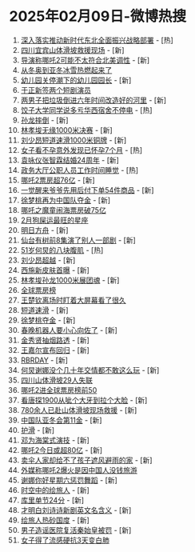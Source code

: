 # 2025年02月09日-微博热搜

1. [深入落实推动新时代东北全面振兴战略部署](https://s.weibo.com/weibo?q=%23%E6%B7%B1%E5%85%A5%E8%90%BD%E5%AE%9E%E6%8E%A8%E5%8A%A8%E6%96%B0%E6%97%B6%E4%BB%A3%E4%B8%9C%E5%8C%97%E5%85%A8%E9%9D%A2%E6%8C%AF%E5%85%B4%E6%88%98%E7%95%A5%E9%83%A8%E7%BD%B2%23&Refer=new_time) - [热]
2. [四川宜宾山体滑坡救援现场](https://s.weibo.com/weibo?q=%23%E5%9B%9B%E5%B7%9D%E5%AE%9C%E5%AE%BE%E5%B1%B1%E4%BD%93%E6%BB%91%E5%9D%A1%E6%95%91%E6%8F%B4%E7%8E%B0%E5%9C%BA%23&t=31&band_rank=1&Refer=top) - [新]
3. [导演称哪吒2可能不太符合北美调性](https://s.weibo.com/weibo?q=%23%E5%AF%BC%E6%BC%94%E7%A7%B0%E5%93%AA%E5%90%922%E5%8F%AF%E8%83%BD%E4%B8%8D%E5%A4%AA%E7%AC%A6%E5%90%88%E5%8C%97%E7%BE%8E%E8%B0%83%E6%80%A7%23&t=31&band_rank=2&Refer=top) - [新]
4. [从冬奥到亚冬冰雪热燃起来了](https://s.weibo.com/weibo?q=%23%E4%BB%8E%E5%86%AC%E5%A5%A5%E5%88%B0%E4%BA%9A%E5%86%AC%E5%86%B0%E9%9B%AA%E7%83%AD%E7%87%83%E8%B5%B7%E6%9D%A5%E4%BA%86%23&t=31&band_rank=3&Refer=top)
5. [幼儿园关停潮下的幼儿园园长](https://s.weibo.com/weibo?q=%23%E5%B9%BC%E5%84%BF%E5%9B%AD%E5%85%B3%E5%81%9C%E6%BD%AE%E4%B8%8B%E7%9A%84%E5%B9%BC%E5%84%BF%E5%9B%AD%E5%9B%AD%E9%95%BF%23&t=31&band_rank=4&Refer=top) - [新]
6. [于正新签两个短剧演员](https://s.weibo.com/weibo?q=%23%E4%BA%8E%E6%AD%A3%E6%96%B0%E7%AD%BE%E4%B8%A4%E4%B8%AA%E7%9F%AD%E5%89%A7%E6%BC%94%E5%91%98%23&t=31&band_rank=5&Refer=top)
7. [两男子把垃圾倒进六年时间改造好的河里](https://s.weibo.com/weibo?q=%23%E4%B8%A4%E7%94%B7%E5%AD%90%E6%8A%8A%E5%9E%83%E5%9C%BE%E5%80%92%E8%BF%9B%E5%85%AD%E5%B9%B4%E6%97%B6%E9%97%B4%E6%94%B9%E9%80%A0%E5%A5%BD%E7%9A%84%E6%B2%B3%E9%87%8C%23&t=31&band_rank=6&Refer=top) - [新]
8. [饺子大学同学说多亏华西宿舍不停电](https://s.weibo.com/weibo?q=%23%E9%A5%BA%E5%AD%90%E5%A4%A7%E5%AD%A6%E5%90%8C%E5%AD%A6%E8%AF%B4%E5%A4%9A%E4%BA%8F%E5%8D%8E%E8%A5%BF%E5%AE%BF%E8%88%8D%E4%B8%8D%E5%81%9C%E7%94%B5%23&t=31&band_rank=7&Refer=top) - [热]
9. [孙龙摔倒](https://s.weibo.com/weibo?q=%E5%AD%99%E9%BE%99%E6%91%94%E5%80%92&t=31&band_rank=8&Refer=top) - [新]
10. [林孝埈无缘1000米决赛](https://s.weibo.com/weibo?q=%23%E6%9E%97%E5%AD%9D%E5%9F%88%E6%97%A0%E7%BC%981000%E7%B1%B3%E5%86%B3%E8%B5%9B%23&t=31&band_rank=9&Refer=top) - [新]
11. [刘少昂短道速滑1000米铜牌](https://s.weibo.com/weibo?q=%23%E5%88%98%E5%B0%91%E6%98%82%E7%9F%AD%E9%81%93%E9%80%9F%E6%BB%911000%E7%B1%B3%E9%93%9C%E7%89%8C%23&t=31&band_rank=10&Refer=top) - [新]
12. [女子看不孕意外发现已怀孕7个月](https://s.weibo.com/weibo?q=%23%E5%A5%B3%E5%AD%90%E7%9C%8B%E4%B8%8D%E5%AD%95%E6%84%8F%E5%A4%96%E5%8F%91%E7%8E%B0%E5%B7%B2%E6%80%80%E5%AD%957%E4%B8%AA%E6%9C%88%23&t=31&band_rank=11&Refer=top) - [热]
13. [袁咏仪张智霖结婚24周年](https://s.weibo.com/weibo?q=%23%E8%A2%81%E5%92%8F%E4%BB%AA%E5%BC%A0%E6%99%BA%E9%9C%96%E7%BB%93%E5%A9%9A24%E5%91%A8%E5%B9%B4%23&t=31&band_rank=12&Refer=top) - [新]
14. [政务大厅公职人员工作时间睡觉](https://s.weibo.com/weibo?q=%23%E6%94%BF%E5%8A%A1%E5%A4%A7%E5%8E%85%E5%85%AC%E8%81%8C%E4%BA%BA%E5%91%98%E5%B7%A5%E4%BD%9C%E6%97%B6%E9%97%B4%E7%9D%A1%E8%A7%89%23&t=31&band_rank=13&Refer=top) - [热]
15. [哪吒2票房超76亿](https://s.weibo.com/weibo?q=%23%E5%93%AA%E5%90%922%E7%A5%A8%E6%88%BF%E8%B6%8576%E4%BA%BF%23&t=31&band_rank=14&Refer=top) - [新]
16. [一觉醒来爷爷先用后付下单54件商品](https://s.weibo.com/weibo?q=%23%E4%B8%80%E8%A7%89%E9%86%92%E6%9D%A5%E7%88%B7%E7%88%B7%E5%85%88%E7%94%A8%E5%90%8E%E4%BB%98%E4%B8%8B%E5%8D%9554%E4%BB%B6%E5%95%86%E5%93%81%23&t=31&band_rank=15&Refer=top) - [新]
17. [徐梦桃再为中国队夺金](https://s.weibo.com/weibo?q=%23%E5%BE%90%E6%A2%A6%E6%A1%83%E5%86%8D%E4%B8%BA%E4%B8%AD%E5%9B%BD%E9%98%9F%E5%A4%BA%E9%87%91%23&t=31&band_rank=16&Refer=top) - [新]
18. [哪吒之魔童闹海票房破75亿](https://s.weibo.com/weibo?q=%23%E5%93%AA%E5%90%92%E4%B9%8B%E9%AD%94%E7%AB%A5%E9%97%B9%E6%B5%B7%E7%A5%A8%E6%88%BF%E7%A0%B475%E4%BA%BF%23&t=31&band_rank=17&Refer=top)
19. [2月狗屎运最旺的星座](https://s.weibo.com/weibo?q=%232%E6%9C%88%E7%8B%97%E5%B1%8E%E8%BF%90%E6%9C%80%E6%97%BA%E7%9A%84%E6%98%9F%E5%BA%A7%23&t=31&band_rank=18&Refer=top)
20. [明日方舟](https://s.weibo.com/weibo?q=%E6%98%8E%E6%97%A5%E6%96%B9%E8%88%9F&t=31&band_rank=19&Refer=top) - [新]
21. [仙台有树前8集演了别人一部剧](https://s.weibo.com/weibo?q=%E4%BB%99%E5%8F%B0%E6%9C%89%E6%A0%91%E5%89%8D8%E9%9B%86%E6%BC%94%E4%BA%86%E5%88%AB%E4%BA%BA%E4%B8%80%E9%83%A8%E5%89%A7&t=31&band_rank=20&Refer=top) - [新]
22. [51岁何炅的八块腹肌](https://s.weibo.com/weibo?q=%2351%E5%B2%81%E4%BD%95%E7%82%85%E7%9A%84%E5%85%AB%E5%9D%97%E8%85%B9%E8%82%8C%23&t=31&band_rank=21&Refer=top) - [热]
23. [刘少昂超越](https://s.weibo.com/weibo?q=%E5%88%98%E5%B0%91%E6%98%82%E8%B6%85%E8%B6%8A&t=31&band_rank=22&Refer=top) - [新]
24. [西施新皮肤首曝](https://s.weibo.com/weibo?q=%23%E8%A5%BF%E6%96%BD%E6%96%B0%E7%9A%AE%E8%82%A4%E9%A6%96%E6%9B%9D%23&t=31&band_rank=23&Refer=top) - [新]
25. [林孝埈孙龙1000米展团魂](https://s.weibo.com/weibo?q=%23%E6%9E%97%E5%AD%9D%E5%9F%88%E5%AD%99%E9%BE%991000%E7%B1%B3%E5%B1%95%E5%9B%A2%E9%AD%82%23&t=31&band_rank=24&Refer=top) - [新]
26. [全球票房榜](https://s.weibo.com/weibo?q=%E5%85%A8%E7%90%83%E7%A5%A8%E6%88%BF%E6%A6%9C&t=31&band_rank=25&Refer=top)
27. [王楚钦离场时盯着大屏幕看了很久](https://s.weibo.com/weibo?q=%23%E7%8E%8B%E6%A5%9A%E9%92%A6%E7%A6%BB%E5%9C%BA%E6%97%B6%E7%9B%AF%E7%9D%80%E5%A4%A7%E5%B1%8F%E5%B9%95%E7%9C%8B%E4%BA%86%E5%BE%88%E4%B9%85%23&t=31&band_rank=26&Refer=top)
28. [短道速滑](https://s.weibo.com/weibo?q=%E7%9F%AD%E9%81%93%E9%80%9F%E6%BB%91&t=31&band_rank=27&Refer=top) - [新]
29. [徐梦桃夺金](https://s.weibo.com/weibo?q=%23%E5%BE%90%E6%A2%A6%E6%A1%83%E5%A4%BA%E9%87%91%23&t=31&band_rank=28&Refer=top) - [新]
30. [春晚机器人要小心向佐了](https://s.weibo.com/weibo?q=%E6%98%A5%E6%99%9A%E6%9C%BA%E5%99%A8%E4%BA%BA%E8%A6%81%E5%B0%8F%E5%BF%83%E5%90%91%E4%BD%90%E4%BA%86&t=31&band_rank=29&Refer=top) - [新]
31. [金秀贤抽烟路透](https://s.weibo.com/weibo?q=%23%E9%87%91%E7%A7%80%E8%B4%A4%E6%8A%BD%E7%83%9F%E8%B7%AF%E9%80%8F%23&t=31&band_rank=30&Refer=top) - [新]
32. [王嘉尔宣布回归](https://s.weibo.com/weibo?q=%23%E7%8E%8B%E5%98%89%E5%B0%94%E5%AE%A3%E5%B8%83%E5%9B%9E%E5%BD%92%23&t=31&band_rank=31&Refer=top) - [新]
33. [RBRDAY](https://s.weibo.com/weibo?q=RBRDAY&t=31&band_rank=32&Refer=top) - [新]
34. [何炅谢娜没个几十年交情都不敢这么玩](https://s.weibo.com/weibo?q=%23%E4%BD%95%E7%82%85%E8%B0%A2%E5%A8%9C%E6%B2%A1%E4%B8%AA%E5%87%A0%E5%8D%81%E5%B9%B4%E4%BA%A4%E6%83%85%E9%83%BD%E4%B8%8D%E6%95%A2%E8%BF%99%E4%B9%88%E7%8E%A9%23&t=31&band_rank=33&Refer=top) - [新]
35. [四川山体滑坡29人失联](https://s.weibo.com/weibo?q=%23%E5%9B%9B%E5%B7%9D%E5%B1%B1%E4%BD%93%E6%BB%91%E5%9D%A129%E4%BA%BA%E5%A4%B1%E8%81%94%23&t=31&band_rank=34&Refer=top)
36. [哪吒2进全球票房榜前50](https://s.weibo.com/weibo?q=%23%E5%93%AA%E5%90%922%E8%BF%9B%E5%85%A8%E7%90%83%E7%A5%A8%E6%88%BF%E6%A6%9C%E5%89%8D50%23&t=31&band_rank=35&Refer=top)
37. [看唐探1900从呲个大牙到拉个大脸](https://s.weibo.com/weibo?q=%E7%9C%8B%E5%94%90%E6%8E%A21900%E4%BB%8E%E5%91%B2%E4%B8%AA%E5%A4%A7%E7%89%99%E5%88%B0%E6%8B%89%E4%B8%AA%E5%A4%A7%E8%84%B8&t=31&band_rank=36&Refer=top) - [新]
38. [780余人已赴山体滑坡现场救援](https://s.weibo.com/weibo?q=%23780%E4%BD%99%E4%BA%BA%E5%B7%B2%E8%B5%B4%E5%B1%B1%E4%BD%93%E6%BB%91%E5%9D%A1%E7%8E%B0%E5%9C%BA%E6%95%91%E6%8F%B4%23&t=31&band_rank=37&Refer=top) - [新]
39. [中国队亚冬会第11金](https://s.weibo.com/weibo?q=%E4%B8%AD%E5%9B%BD%E9%98%9F%E4%BA%9A%E5%86%AC%E4%BC%9A%E7%AC%AC11%E9%87%91&t=31&band_rank=38&Refer=top) - [新]
40. [护滑](https://s.weibo.com/weibo?q=%E6%8A%A4%E6%BB%91&t=31&band_rank=39&Refer=top) - [新]
41. [邓为海棠式演技](https://s.weibo.com/weibo?q=%23%E9%82%93%E4%B8%BA%E6%B5%B7%E6%A3%A0%E5%BC%8F%E6%BC%94%E6%8A%80%23&t=31&band_rank=40&Refer=top) - [新]
42. [哪吒2今日或超80亿](https://s.weibo.com/weibo?q=%23%E5%93%AA%E5%90%922%E4%BB%8A%E6%97%A5%E6%88%96%E8%B6%8580%E4%BA%BF%23&t=31&band_rank=41&Refer=top) - [新]
43. [卖伞人家却给不了孩子遮风避雨的家](https://s.weibo.com/weibo?q=%E5%8D%96%E4%BC%9E%E4%BA%BA%E5%AE%B6%E5%8D%B4%E7%BB%99%E4%B8%8D%E4%BA%86%E5%AD%A9%E5%AD%90%E9%81%AE%E9%A3%8E%E9%81%BF%E9%9B%A8%E7%9A%84%E5%AE%B6&t=31&band_rank=42&Refer=top) - [新]
44. [外媒称哪吒2爆火是因中国人没钱旅游](https://s.weibo.com/weibo?q=%23%E5%A4%96%E5%AA%92%E7%A7%B0%E5%93%AA%E5%90%922%E7%88%86%E7%81%AB%E6%98%AF%E5%9B%A0%E4%B8%AD%E5%9B%BD%E4%BA%BA%E6%B2%A1%E9%92%B1%E6%97%85%E6%B8%B8%23&t=31&band_rank=43&Refer=top)
45. [谢娜你好星期六惩罚舞蹈](https://s.weibo.com/weibo?q=%23%E8%B0%A2%E5%A8%9C%E4%BD%A0%E5%A5%BD%E6%98%9F%E6%9C%9F%E5%85%AD%E6%83%A9%E7%BD%9A%E8%88%9E%E8%B9%88%23&t=31&band_rank=44&Refer=top) - [新]
46. [时空中的绘旅人](https://s.weibo.com/weibo?q=%E6%97%B6%E7%A9%BA%E4%B8%AD%E7%9A%84%E7%BB%98%E6%97%85%E4%BA%BA&t=31&band_rank=45&Refer=top) - [新]
47. [库里单节24分](https://s.weibo.com/weibo?q=%23%E5%BA%93%E9%87%8C%E5%8D%95%E8%8A%8224%E5%88%86%23&t=31&band_rank=46&Refer=top) - [新]
48. [才明白刘诗诗新剧英文名含义](https://s.weibo.com/weibo?q=%E6%89%8D%E6%98%8E%E7%99%BD%E5%88%98%E8%AF%97%E8%AF%97%E6%96%B0%E5%89%A7%E8%8B%B1%E6%96%87%E5%90%8D%E5%90%AB%E4%B9%89&t=31&band_rank=47&Refer=top) - [新]
49. [绘旅人热砂国度](https://s.weibo.com/weibo?q=%23%E7%BB%98%E6%97%85%E4%BA%BA%E7%83%AD%E7%A0%82%E5%9B%BD%E5%BA%A6%23&t=31&band_rank=48&Refer=top) - [新]
50. [男子造谣医院复活秦始皇被罚](https://s.weibo.com/weibo?q=%23%E7%94%B7%E5%AD%90%E9%80%A0%E8%B0%A3%E5%8C%BB%E9%99%A2%E5%A4%8D%E6%B4%BB%E7%A7%A6%E5%A7%8B%E7%9A%87%E8%A2%AB%E7%BD%9A%23&t=31&band_rank=49&Refer=top) - [新]
51. [女子得了流感硬抗3天变白肺](https://s.weibo.com/weibo?q=%23%E5%A5%B3%E5%AD%90%E5%BE%97%E4%BA%86%E6%B5%81%E6%84%9F%E7%A1%AC%E6%8A%973%E5%A4%A9%E5%8F%98%E7%99%BD%E8%82%BA%23&t=31&band_rank=50&Refer=top)
